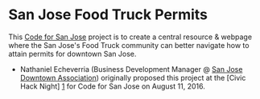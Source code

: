 # San Jose Food Truck Permits

This [Code for San Jose]() project is to create a central resource & webpage where the San Jose's Food Truck community can better navigate how to attain permits for downtown San Jose.
  * Nathaniel Echeverria (Business Development Manager @
    [San Jose Downtown Association][2]) originally proposed this project at the [Civic Hack Night] [1]
    for Code for San Jose on August 11, 2016.

  [1]: http://codeforsanjose.com/ "Code for San Jose Homepage"
  [2]: https://www.sjdowntown.com "San Jose Downtown Association"
  [3]: http://www.meetup.com/Code-for-San-Jose/ "Code for San Jose Meetup Site"

